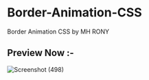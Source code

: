 # Border-Animation-CSS
Border Animation CSS by MH RONY

## Preview Now :-

![Screenshot (498)](https://user-images.githubusercontent.com/78216965/171997201-70565170-ef31-40a0-9a90-2bafb3cf0ca0.png)
